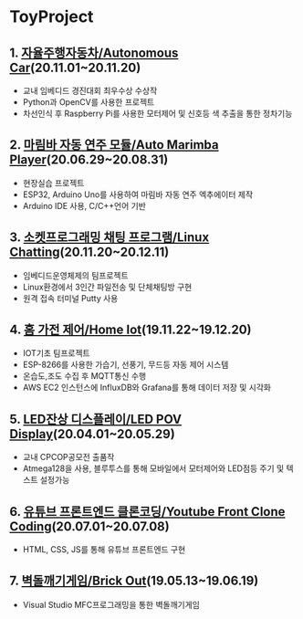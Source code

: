 # ToyProject

## 1. [자율주행자동차/Autonomous Car](https://github.com/llshl/ToyProject/tree/main/Autonomous%20Car)(20.11.01~20.11.20)
- 교내 임베디드 경진대회 최우수상 수상작
- Python과 OpenCV를 사용한 프로젝트
- 차선인식 후 Raspberry Pi를 사용한 모터제어 및 신호등 색 추출을 통한 정차기능


## 2. [마림바 자동 연주 모듈/Auto Marimba Player](https://github.com/llshl/ToyProject/tree/main/Auto%20Marimba%20Player)(20.06.29~20.08.31)
- 현장실습 프로젝트
- ESP32, Arduino Uno를 사용하여 마림바 자동 연주 엑추에이터 제작
- Arduino IDE 사용, C/C++언어 기반


## 3. [소켓프로그래밍 채팅 프로그램/Linux Chatting](https://github.com/llshl/ToyProject/tree/main/Linux%20Chatting)(20.11.20~20.12.11)
- 임베디드운영체제의 팀프로젝트
- Linux환경에서 3인간 파일전송 및 단체채팅방 구현
- 원격 접속 터미널 Putty 사용


## 4. [홈 가전 제어/Home Iot](https://github.com/llshl/ToyProject/tree/main/Home%20Iot)(19.11.22~19.12.20)
- IOT기초 팀프로젝트
- ESP-8266를 사용한 가습기, 선풍기, 무드등 자동 제어 시스템
- 온습도,조도 수집 후 MQTT통신 수행
- AWS EC2 인스턴스에 InfluxDB와 Grafana를 통해 데이터 저장 및 시각화


## 5. [LED잔상 디스플레이/LED POV Display](https://github.com/llshl/ToyProject/tree/main/LED%20POV%20Display)(20.04.01~20.05.29)
- 교내 CPCOP공모전 출품작
- Atmega128을 사용, 블루투스를 통해 모바일에서 모터제어와 LED점등 주기 및 텍스트 설정가능


## 6. [유튜브 프론트엔드 클론코딩/Youtube Front Clone Coding](https://github.com/llshl/ToyProject/tree/main/Youtube%20Front%20Clone%20Coding)(20.07.01~20.07.08)
- HTML, CSS, JS를 통해 유튜브 프론트엔드 구현


## 7. [벽돌깨기게임/Brick Out](https://github.com/llshl/ToyProject/tree/main/Brick%20Out)(19.05.13~19.06.19)
- Visual Studio MFC프로그래밍을 통한 벽돌깨기게임

